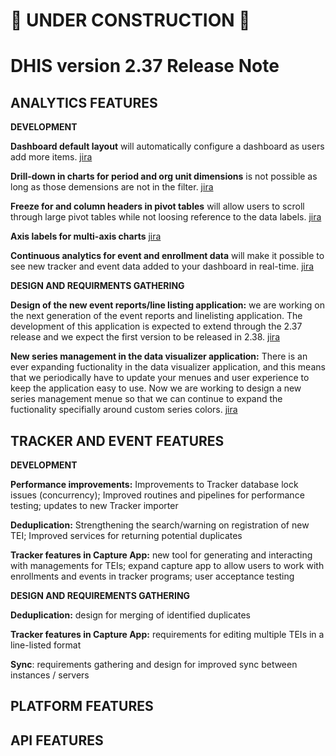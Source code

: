 # 🚧 UNDER CONSTRUCTION 🚧

# DHIS version 2.37 Release Note


## ANALYTICS FEATURES

**DEVELOPMENT**

**Dashboard default layout** will automatically configure a dashboard as users add more items. [jira](https://jira.dhis2.org/browse/DHIS2-3600)

**Drill-down in charts for period and org unit dimensions** is not possible as long as those demensions are not in the filter. [jira](https://jira.dhis2.org/browse/DHIS2-11061)

**Freeze for and column headers in pivot tables** will allow users to scroll through large pivot tables while not loosing reference to the data labels. [jira](https://jira.dhis2.org/browse/DHIS2-11057)

**Axis labels for multi-axis charts** [jira](https://jira.dhis2.org/browse/DHIS2-6672)

**Continuous analytics for event and enrollment data** will make it possible to see new tracker and event data added to your dashboard in real-time. [jira](https://jira.dhis2.org/browse/DHIS2-11188)

**DESIGN AND REQUIRMENTS GATHERING**

**Design of the new event reports/line listing application:** we are working on the next generation of the event reports and linelisting application. The development of this application is expected to extend through the 2.37 release and we expect the first version to be released in 2.38. [jira](https://jira.dhis2.org/browse/DHIS2-3442)

**New series management in the data visualizer application:** There is an ever expanding fuctionality in the data visualizer application, and this means that we periodically have to update your menues and user experience to keep the application easy to use. Now we are working to design a new series management menue so that we can continue to expand the fuctionality specifially around custom series colors. [jira](https://jira.dhis2.org/browse/DHIS2-11132)

## TRACKER AND EVENT FEATURES

**DEVELOPMENT**

**Performance improvements:** Improvements to Tracker database lock issues (concurrency); Improved routines and pipelines for performance testing; updates to new Tracker importer

**Deduplication:** Strengthening the search/warning on registration of new TEI; Improved services for returning potential duplicates

**Tracker features in Capture App:** new tool for generating and interacting with managements for TEIs; expand capture app to allow users to work with enrollments and events in tracker programs; user acceptance testing

**DESIGN AND REQUIREMENTS GATHERING**

**Deduplication:** design for merging of identified duplicates

**Tracker features in Capture App:** requirements for editing multiple TEIs in a line-listed format

**Sync**: requirements gathering and design for improved sync between instances / servers

## PLATFORM FEATURES


## API FEATURES


